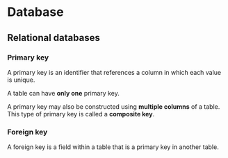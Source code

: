 # Database

## Relational databases

### Primary key

A primary key is an identifier that references a column in which each value is unique.

A table can have **only one** primary key.

A primary key may also be constructed using **multiple columns** of a table. This type of primary key is called a **composite key**.

### Foreign key

A foreign key is a field within a table that is a primary key in another table.
